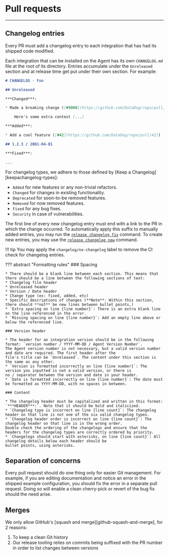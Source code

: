 # Pull requests

-----

## Changelog entries

Every PR must add a changelog entry to each integration that has had its shipped code modified.

Each integration that can be installed on the Agent has its own `CHANGELOG.md` file at the root of its
directory. Entries accumulate under the `Unreleased` section and at release time get put under their own
section. For example:

```markdown
# CHANGELOG - Foo

## Unreleased

***Changed***:

* Made a breaking change ([#9000](https://github.com/DataDog/repo/pull/9000))

    Here's some extra context [...]

***Added***:

* Add a cool feature ([#42](https://github.com/DataDog/repo/pull/42))

## 1.2.3 / 2081-04-01

***Fixed***:

...
```

For changelog types, we adhere to those defined by [Keep a Changelog][keepachangelog-types]:

- `Added` for new features or any non-trivial refactors.
- `Changed` for changes in existing functionality.
- `Deprecated` for soon-to-be removed features.
- `Removed` for now removed features.
- `Fixed` for any bug fixes.
- `Security` in case of vulnerabilities.

The first line of every new changelog entry must end with a link to the PR in which the change
occurred. To automatically apply this suffix to manually added entries, you may run the
[`release changelog fix`](../ddev/cli.md#ddev-release-changelog-fix) command. To create new
entries, you may use the [`release changelog new`](../ddev/cli.md#ddev-release-changelog-new)
command.

!!! tip
    You may apply the `changelog/no-changelog` label to remove the CI check for changelog entries.

??? abstract "Formatting rules"
    ### Spacing

    * There should be a blank line between each section. This means that there should be a line between the following sections of text:
    * Changelog file header
    * Unreleased header
    * Version / Date header
    * Change type (ex: fixed, added, etc)
    * Specific descriptions of changes (**Note**: Within this section, there should **not** be new lines between bullet points,)
    * `Extra spacing on line {line number}`: There is an extra blank line on the line referenced in the error.
    * `Missing spacing on line {line number}`: Add an empty line above or below the referenced line.

    ### Version header

    * The header for an integration version should be in the following format: `version number / YYYY-MM-DD / Agent Version Number`.
    The Agent version number is not necessary, but a valid version number and date are required. The first header after the
    file's title can be `Unreleased`. The content under this section is the same as any other.
    * `Version is formatted incorrectly on line {line number}`: The version you inputted is not a valid version, or there is
    no / separator between the version and date in your header.
    * `Date is formatted incorrectly on line {line number}`: The date must be formatted as YYYY-MM-DD, with no spaces in between.

    ### Content

    * The changelog header must be capitalized and written in this format: `***HEADER***:`. Note that it should be bold and italicized.
    * `Changelog type is incorrect on line {line count}`: The changelog header on that line is not one of the six valid changelog types.
    * `Changelog header order is incorrect on line {line count}`: The changelog header on that line is in the wrong order.
    Double check the ordering of the changelogs and ensure that the headers for the changelog types are correctly ordered by priority.
    * `Changelogs should start with asterisks, on line {line count}`: All changelog details below each header should be
    bullet points, using asterisks.

## Separation of concerns

Every pull request should do one thing only for easier Git management. For example, if you are
editing documentation and notice an error in the shipped example configuration, you should fix the
error in a separate pull request. Doing so will enable a clean cherry-pick or revert of the bug fix
should the need arise.

## Merges

We only allow GitHub's [squash and merge][github-squash-and-merge], for 2 reasons:

1. To keep a clean Git history
1. Our release tooling relies on commits being suffixed with the PR number in order to list changes between versions
